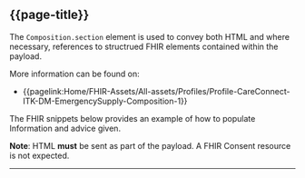 ## {{page-title}}

The `Composition.section` element is used to convey both HTML and where necessary, references to structrued FHIR elements contained within the payload.

More information can be found on:

- {{pagelink:Home/FHIR-Assets/All-assets/Profiles/Profile-CareConnect-ITK-DM-EmergencySupply-Composition-1}}


The FHIR snippets below provides an example of how to populate Information and advice given.

<div class="nhsd-a-box nhsd-a-box--bg-light-blue nhsd-!t-margin-bottom-6 nhsd-t-body">
    <b>Note</b>: HTML <b>must</b> be sent as part of the payload. A FHIR Consent resource is not expected.
</div>


---